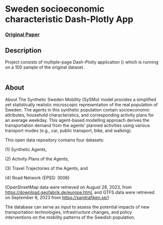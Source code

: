 <h1>Sweden socioeconomic characteristic Dash-Plotly App</h1>


 ### [Original Paper](https://zenodo.org/records/10648078)
 
 
 </h2>

<h2>Description</h2>
Project consists of multiple-page Dash-Plotly application () which is running on a 100 sample of the original dataset. 
<br />
<br />


<h2>About</h2>
About
The Synthetic Sweden Mobility (SySMo) model provides a simplified yet statistically realistic microscopic representation of the real population of Sweden. The agents in this synthetic population contain socioeconomic attributes, household characteristics, and corresponding activity plans for an average weekday. This agent-based modelling approach derives the transportation demand from the agents’ planned activities using various transport modes (e.g., car, public transport, bike, and walking).

This open data repository contains four datasets: 

(1) Synthetic Agents, 

(2) Activity Plans of the Agents,  

(3) Travel Trajectories of the Agents, and  

(4) Road Network (EPSG: 3006)

(OpenStreetMap data were retrieved on August 28, 2023, from https://download.geofabrik.de/europe.html, and GTFS data were retrieved on September 6, 2023 from https://samtrafiken.se/)

The database can serve as input to assess the potential impacts of new transportation technologies, infrastructure changes, and policy interventions on the mobility patterns of the Swedish population.

